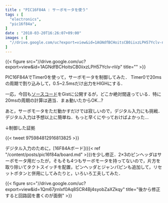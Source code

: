 ```yaml
---
title : "PIC16F84A : サーボモータを使う"
tags : [
  "electronics",
  "pic16f84a",
]
date : "2018-03-20T16:26:07+09:00"
images : [
  "//drive.google.com/uc?export=view&id=1AGNdfBCHoitsCB0iixzLPH57Yclv-nVp",
]
---
```


{{< figure src="//drive.google.com/uc?export=view&id=1AGNdfBCHoitsCB0iixzLPH57Yclv-nVp" title="" >}}

PIC16F84AでTimer0を使って，サーボモータを制御してみた．
Timer0で20msの周期で割り込みして，0.5~2.5msだけ出力をHIGHにする．
<!--more-->
一応，今回も[ソースコード](https://gist.github.com/ha2zakura/1ea44fd9f3cc07e0533092fa847bb244)をGistに公開するが，どこか絶対間違っている．特に20msの周期の計算は適当．まぁ動いたからOK...?

あと，サーボモータをただ動かすだけでは寂しいので，デジタル入力にも挑戦．デジタル入力は予想以上に簡単ね．もっと早くにやっておけばよかった... 

↓制御した証拠

{{< tweet 975984812916813825 >}}

デジタル入力のために，[16F84Aボード]({{< ref "/content/posts/pic16f84a/board.md" >}})を少し修正．2×3のピンヘッダはサーボモータ用だったが，そもそも4つもサーボモータを持ってないので，片方を取り除いてタクトスイッチを配置，ピンヘッダとジャンパピンも追加して，リセットボタンと併用にしてみたりと，いろいろ工夫してみた．  

{{< figure src="//drive.google.com/uc?export=view&id=1Qm67jrnlxf0Aq8SCR4Bj4syobZaXZkqy" title="後から修正すると回路図を書くのが面倒" >}}

